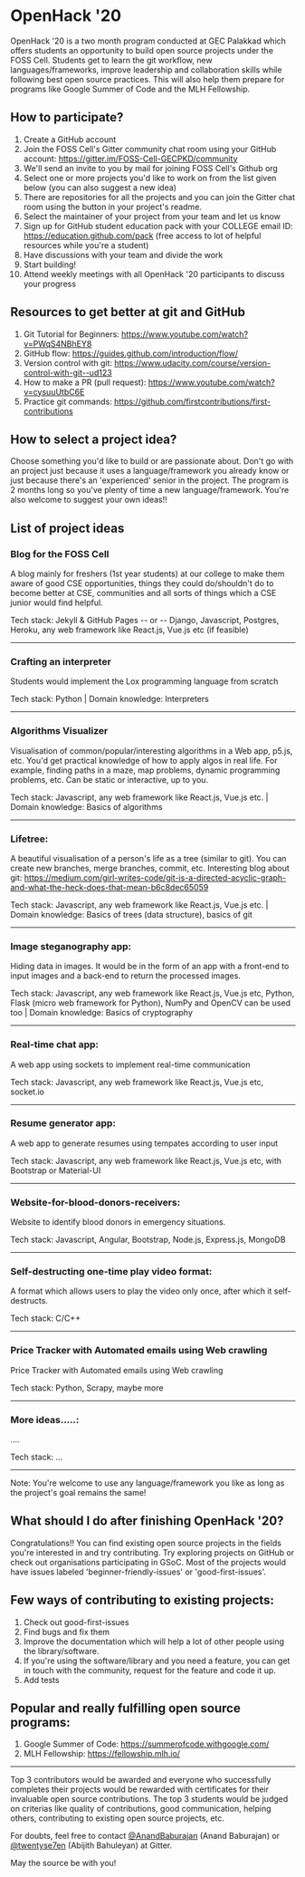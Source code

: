 # OpenHack '20
OpenHack '20 is a two month program conducted at GEC Palakkad which offers students an opportunity to build open source projects under the FOSS Cell. Students get to learn the git workflow, new languages/frameworks, improve leadership and collaboration skills while following best open source practices. This will also help them prepare for programs like Google Summer of Code and the MLH Fellowship.

## How to participate?

1. Create a GitHub account
2. Join the FOSS Cell's Gitter community chat room using your GitHub account: https://gitter.im/FOSS-Cell-GECPKD/community
3. We'll send an invite to you by mail for joining FOSS Cell's Github org
4. Select one or more projects you'd like to work on from the list given below (you can also suggest a new idea)
5. There are repositories for all the projects and you can join the Gitter chat room using the button in your project's readme.
6. Select the maintainer of your project from your team and let us know
7. Sign up for GitHub student education pack with your COLLEGE email ID: https://education.github.com/pack (free access to lot of helpful resources while you're a student)
8. Have discussions with your team and divide the work
9. Start building!
10. Attend weekly meetings with all OpenHack '20 participants to discuss your progress

## Resources to get better at git and GitHub

1. Git Tutorial for Beginners: https://www.youtube.com/watch?v=PWqS4NBhEY8
2. GitHub flow: https://guides.github.com/introduction/flow/
3. Version control with git: https://www.udacity.com/course/version-control-with-git--ud123
4. How to make a PR (pull request): https://www.youtube.com/watch?v=cysuuUtbC6E
5. Practice git commands: https://github.com/firstcontributions/first-contributions

## How to select a project idea?

Choose something you'd like to build or are passionate about. Don't go with an project just because it uses a language/framework you already know or just because there's an 'experienced' senior in the project. The program is 2 months long so you've plenty of time a new language/framework. You're also welcome to suggest your own ideas!!

## List of project ideas

### Blog for the FOSS Cell

A blog mainly for freshers (1st year students) at our college to make them aware of good CSE opportunities, things they could do/shouldn't do to become better at CSE, communities and all sorts of things which a CSE junior would find helpful.

Tech stack: Jekyll & GitHub Pages -- or -- Django, Javascript, Postgres, Heroku, any web framework like React.js, Vue.js etc (if feasible)

-------

### Crafting an interpreter

Students would implement the Lox programming language from scratch

Tech stack: Python | Domain knowledge: Interpreters

-------

### Algorithms Visualizer

Visualisation of common/popular/interesting algorithms in a Web app, p5.js, etc. You'd get practical knowledge of how to apply algos in real life. For example, finding paths in a maze, map problems, dynamic programming problems, etc. Can be static or interactive, up to you.

Tech stack: Javascript, any web framework like React.js, Vue.js etc. | Domain knowledge: Basics of algorithms

-------

### Lifetree:

A beautiful visualisation of a person's life as a tree (similar to git). You can create new branches, merge branches, commit, etc.
Interesting blog about git: https://medium.com/girl-writes-code/git-is-a-directed-acyclic-graph-and-what-the-heck-does-that-mean-b6c8dec65059

Tech stack: Javascript, any web framework like React.js, Vue.js etc. | Domain knowledge: Basics of trees (data structure), basics of git

-------

### Image steganography app:

Hiding data in images. It would be in the form of an app with a front-end to input images and a back-end to return the processed images.

Tech stack: Javascript, any web framework like React.js, Vue.js etc, Python, Flask (micro web framework for Python), NumPy and OpenCV can be used too | Domain knowledge: Basics of cryptography

-------

### Real-time chat app:

A web app using sockets to implement real-time communication

Tech stack: Javascript, any web framework like React.js, Vue.js etc, socket.io

-------

### Resume generator app:

A web app to generate resumes using tempates according to user input

Tech stack: Javascript, any web framework like React.js, Vue.js etc, with Bootstrap or Material-UI

-------

### Website-for-blood-donors-receivers:

Website to identify blood donors in emergency situations.

Tech stack: Javascript, Angular, Bootstrap, Node.js, Express.js, MongoDB

-------

### Self-destructing one-time play video format:

A format which allows users to play the video only once, after which it self-destructs.

Tech stack: C/C++

-------

### Price Tracker with Automated emails using Web crawling

Price Tracker with Automated emails using Web crawling

Tech stack: Python, Scrapy, maybe more

-------

### More ideas.....:

....

Tech stack: ...

-------

Note: You're welcome to use any language/framework you like as long as the project's goal remains the same!

## What should I do after finishing OpenHack '20?

Congratulations!! You can find existing open source projects in the fields you're interested in and try contributing. Try exploring projects on GitHub or check out organisations participating in GSoC. Most of the projects would have issues labeled 'beginner-friendly-issues' or 'good-first-issues'.

## Few ways of contributing to existing projects:

1. Check out good-first-issues
2. Find bugs and fix them
3. Improve the documentation which will help a lot of other people using the library/software.
4. If you're using the software/library and you need a feature, you can get in touch with the community, request for the feature and code it up.
5. Add tests

## Popular and really fulfilling open source programs:

1. Google Summer of Code: https://summerofcode.withgoogle.com/
2. MLH Fellowship: https://fellowship.mlh.io/

-------

Top 3 contributors would be awarded and everyone who successfully completes their projects would be rewarded with certificates for their invaluable open source contributions. The top 3 students would be judged on criterias like quality of contributions, good communication, helping others, contributing to existing open source projects, etc.

For doubts, feel free to contact [@AnandBaburajan](https://github.com/anandbaburajan/) (Anand Baburajan) or  [@twentyse7en](https://github.com/twentyse7en/)  (Abijith Bahuleyan) at Gitter.

May the source be with you!
